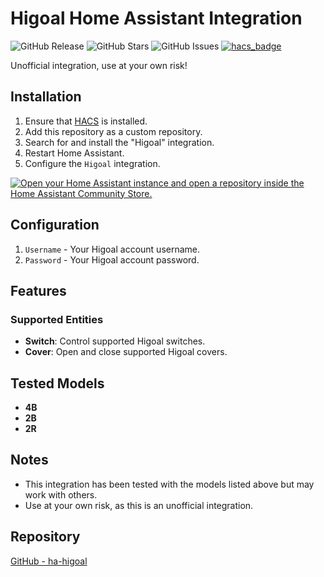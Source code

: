 # Higoal Home Assistant Integration

![GitHub Release](https://img.shields.io/github/v/release/Minitour/ha-higoal?style=flat-square)
![GitHub Stars](https://img.shields.io/github/stars/Minitour/ha-higoal?style=flat-square)
![GitHub Issues](https://img.shields.io/github/issues/Minitour/ha-higoal?style=flat-square)
[![hacs_badge](https://img.shields.io/badge/HACS-Custom-41BDF5.svg)](https://github.com/hacs/integration)

Unofficial integration, use at your own risk!

## Installation

1. Ensure that [HACS](https://hacs.xyz/) is installed.
2. Add this repository as a custom repository.
3. Search for and install the "Higoal" integration.
4. Restart Home Assistant.
5. Configure the `Higoal` integration.

[![Open your Home Assistant instance and open a repository inside the Home Assistant Community Store.](https://my.home-assistant.io/badges/hacs_repository.svg)](https://my.home-assistant.io/redirect/hacs_repository/?owner=Minitour&repository=ha-higoal&category=Integration)

## Configuration

1. `Username` - Your Higoal account username.
2. `Password` - Your Higoal account password.

## Features
### Supported Entities
- **Switch**: Control supported Higoal switches.
- **Cover**: Open and close supported Higoal covers.

## Tested Models
- **4B**
- **2B**
- **2R**

## Notes
- This integration has been tested with the models listed above but may work with others.
- Use at your own risk, as this is an unofficial integration.

## Repository
[GitHub - ha-higoal](https://github.com/Minitour/ha-higoal)

